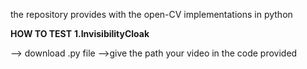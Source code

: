 the repository provides with the open-CV implementations in python

**HOW TO TEST**
**1.InvisibilityCloak**

--> download .py file
-->give the path your video in the code provided
